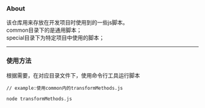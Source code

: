 ### About 
该仓库用来存放在开发项目时使用到的一些js脚本。  
common目录下的是通用脚本；  
special目录下为特定项目中使用的脚本；

----
### 使用方法
 根据需要，在对应目录文件下，使用命令行工具运行脚本
 ```
 // example:使用common内的transformMethods.js  

node transformMethods.js
 
 ```